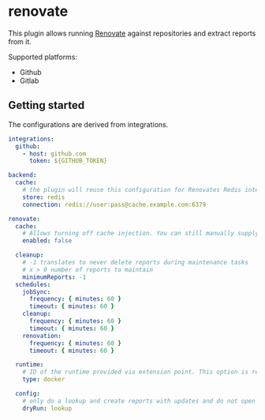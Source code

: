 # renovate

This plugin allows running [Renovate](https://github.com/renovatebot/renovate/) against repositories
and extract reports from it.

Supported platforms:

- Github
- Gitlab

## Getting started

The configurations are derived from integrations.

```yaml
integrations:
  github:
    - host: github.com
      token: ${GITHUB_TOKEN}

backend:
  cache:
    # the plugin will reuse this configuration for Renovates Redis integration
    store: redis
    connection: redis://user:pass@cache.example.com:6379

renovate:
  cache:
    # Allows turning off cache injection. You can still manually supply caches using the Renovate config
    enabled: false

  cleanup:
    # -1 translates to never delete reports during maintenance tasks
    # x > 0 number of reports to maintain
    minimumReports: -1
  schedules:
    jobSync:
      frequency: { minutes: 60 }
      timeout: { minutes: 60 }
    cleanup:
      frequency: { minutes: 60 }
      timeout: { minutes: 60 }
    renovation:
      frequency: { minutes: 60 }
      timeout: { minutes: 60 }

  runtime:
    # ID of the runtime provided via extension point. This option is required as the backend comes with no runtime by default.
    type: docker

  config:
    # only do a lookup and create reports with updates and do not open PRs
    dryRun: lookup
```
